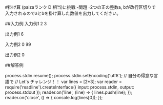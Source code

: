 #掛け算 (paizaランク D 相当)に挑戦
-問題
-2つの正の整数a, bが改行区切りで入力されるのでaとbを掛け算した数値を出力してください。

##入力例
入力例1
2
3

出力例1
6

入力例2
0
99

出力例2
0

##解答例

process.stdin.resume();
process.stdin.setEncoding('utf8');
// 自分の得意な言語で
// Let's チャレンジ！！
var lines = [2*3];
var reader = require('readline').createInterface({
  input: process.stdin,
  output: process.stdout
});
reader.on('line', (line) => {
  lines.push(line);
});
reader.on('close', () => {
  console.log(lines[0]);
});

